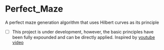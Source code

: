 # Perfect_Maze
A perfect maze generation algorithm that uses Hilbert curves as its principle
 - [ ] This project is under development, however, the basic principles have been fully expounded and can be directly applied.
Inspired by [youtube video](https://www.youtube.com/watch?v=GTz6BEGs6zE)